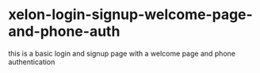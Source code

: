 # xelon-login-signup-welcome-page-and-phone-auth
this is a basic login and signup page with a welcome page and phone authentication
